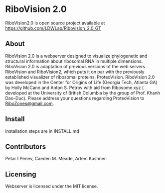 # RiboVision 2.0

RiboVision2.0 is open source project available at https://github.com/LDWLab/Ribovision_2.0_GT

## About

RiboVision 2.0  is a webserver designed to visualize phylogenetic and structural information about ribosomal RNA  in multiple dimensions. RiboVision 2.0 is adaptation of previous versions of the web servers RiboVision and RiboVision2, which puts it on par with the previously established visualizer of ribosomal proteins, ProteoVision. RiboVision 2.0 was developed in the Center for Origins of Life (Georgia Tech, Atlanta GA) by Holly McCann and Anton S. Petrov with aid from Ribosome.xyz (
developed at the University of British Columbia by the group of Prof. Khanh Dao-Duc). Please address your questions regarding ProteoVision to RiboZones@gmail.com.

## Install

Installation steps are in INSTALL.md

## Contributors
Petar I Penev, Caeden M. Meade, Artem Kushner.

## Licensing 
Webserver is licensed under the MIT license.
